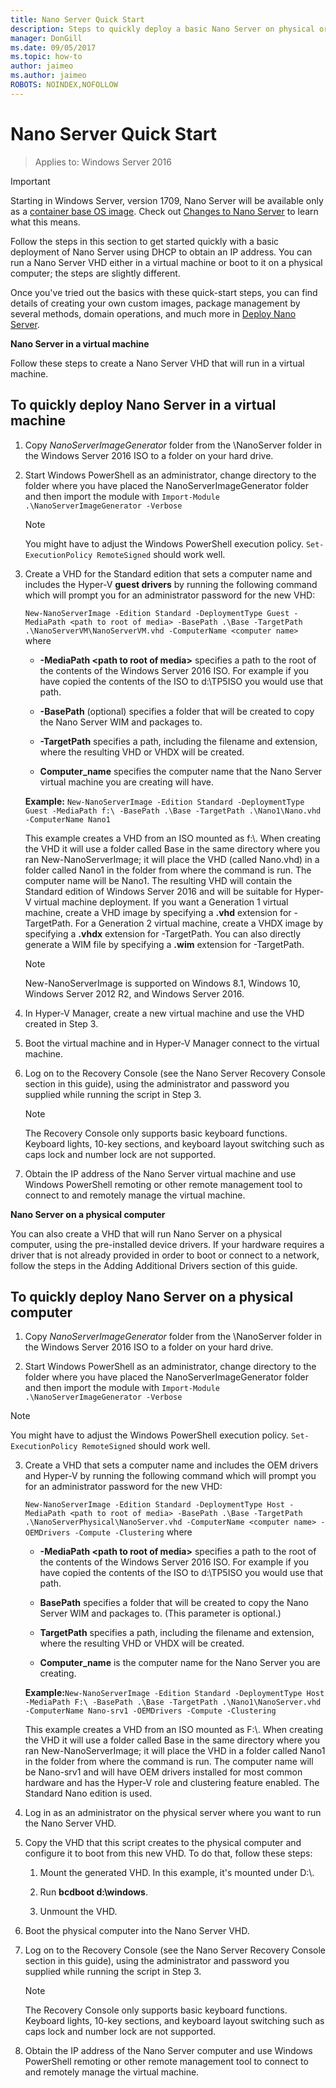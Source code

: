```yaml
---
title: Nano Server Quick Start
description: Steps to quickly deploy a basic Nano Server on physical or virtual machines
manager: DonGill
ms.date: 09/05/2017
ms.topic: how-to
author: jaimeo
ms.author: jaimeo
ROBOTS: NOINDEX,NOFOLLOW
---
```

# Nano Server Quick Start

>Applies to: Windows Server 2016

> [!IMPORTANT]
> Starting in Windows Server, version 1709, Nano Server will be available only as a [container base OS image](/virtualization/windowscontainers/quick-start/using-insider-container-images#install-base-container-image). Check out [Changes to Nano Server](nano-in-semi-annual-channel.md) to learn what this means.

Follow the steps in this section to get started quickly with a basic deployment of Nano Server using DHCP to obtain an IP address. You can run a Nano Server VHD either in a virtual machine or boot to it on a physical computer; the steps are slightly different.

Once you've tried out the basics with these quick-start steps, you can find details of creating your own custom images, package management by several methods, domain operations, and much more in [Deploy Nano Server](Deploy-Nano-Server.md).

**Nano Server in a virtual machine**

Follow these steps to create a Nano Server VHD that will run in a virtual machine.

## To quickly deploy Nano Server in a virtual machine

1. Copy *NanoServerImageGenerator* folder from the \NanoServer folder in the Windows Server 2016 ISO to a folder on your hard drive.

2. Start Windows PowerShell as an administrator, change directory to the folder where you have placed the NanoServerImageGenerator folder and then import the module with `Import-Module .\NanoServerImageGenerator -Verbose`
   >[!NOTE]
   >You might have to adjust the Windows PowerShell execution policy. `Set-ExecutionPolicy RemoteSigned` should work well.

3. Create a VHD for the Standard edition that sets a computer name and includes the Hyper-V **guest drivers** by running the following command which will prompt you for an administrator password for the new VHD:

   `New-NanoServerImage -Edition Standard -DeploymentType Guest -MediaPath <path to root of media> -BasePath .\Base -TargetPath .\NanoServerVM\NanoServerVM.vhd -ComputerName <computer name>` where

   -   **-MediaPath <path to root of media\>** specifies a path to the root of the contents of the Windows Server 2016 ISO. For example if you have copied the contents of the ISO to d:\TP5ISO you would use that path.

   -   **-BasePath** (optional) specifies a folder that will be created to copy the Nano Server WIM and packages to.

   -   **-TargetPath** specifies a path, including the filename and extension, where the resulting VHD or VHDX will be created.

   -   **Computer_name** specifies the computer name that the Nano Server virtual machine you are creating will have.

   **Example:** `New-NanoServerImage -Edition Standard -DeploymentType Guest -MediaPath f:\ -BasePath .\Base -TargetPath .\Nano1\Nano.vhd -ComputerName Nano1`

   This example creates a VHD from an ISO mounted as f:\\. When creating the VHD it will use a folder called Base in the same directory where you ran New-NanoServerImage; it will place the VHD (called Nano.vhd) in a folder called Nano1 in the folder from where the command is run. The computer name will be Nano1. The resulting VHD will contain the Standard edition of Windows Server 2016 and will be suitable for Hyper-V virtual machine deployment. If you want a Generation 1 virtual machine, create a VHD image by specifying a  **.vhd** extension for -TargetPath. For a Generation 2 virtual machine, create a VHDX image by specifying a  **.vhdx** extension for -TargetPath. You can also directly generate a WIM file by specifying a **.wim** extension for -TargetPath.

   > [!NOTE]
   > New-NanoServerImage is supported on Windows 8.1, Windows 10, Windows Server 2012 R2, and Windows Server 2016.

4. In Hyper-V Manager, create a new virtual machine and use the VHD created in Step 3.

5. Boot the virtual machine and in Hyper-V Manager connect to the virtual machine.

6. Log on to the Recovery Console (see the Nano Server Recovery Console section in this guide), using the administrator and password you supplied while running the script in Step 3.
   > [!NOTE]
   > The Recovery Console only supports basic keyboard functions. Keyboard lights, 10-key sections, and keyboard layout switching such as caps lock and number lock are not supported.

7. Obtain the IP address of the Nano Server virtual machine and use Windows PowerShell remoting or other remote management tool to connect to and remotely manage the virtual machine.

**Nano Server on a physical computer**

You can also create a VHD that will run Nano Server on a physical computer, using the pre-installed device drivers. If your hardware requires a driver that is not already provided in order to boot or connect to a network, follow the steps in the Adding Additional Drivers section of this guide.

## To quickly deploy Nano Server on a physical computer

1.  Copy *NanoServerImageGenerator* folder from the \NanoServer folder in the Windows Server 2016 ISO to a folder on your hard drive.

2.  Start Windows PowerShell as an administrator, change directory to the folder where you have placed the NanoServerImageGenerator folder and then import the module with `Import-Module .\NanoServerImageGenerator -Verbose`

>[!NOTE]
>You might have to adjust the Windows PowerShell execution policy. `Set-ExecutionPolicy RemoteSigned` should work well.

3. Create a VHD that sets a computer name and includes the OEM drivers and Hyper-V by running the following command which will prompt you for an administrator password for the new VHD:

   `New-NanoServerImage -Edition Standard -DeploymentType Host -MediaPath <path to root of media> -BasePath .\Base -TargetPath .\NanoServerPhysical\NanoServer.vhd -ComputerName <computer name> -OEMDrivers -Compute -Clustering` where

   -   **-MediaPath <path to root of media\>** specifies a path to the root of the contents of the Windows Server 2016 ISO. For example if you have copied the contents of the ISO to d:\TP5ISO you would use that path.

   -   **BasePath** specifies a folder that will be created to copy the Nano Server WIM and packages to. (This parameter is optional.)

   -   **TargetPath** specifies a path, including the filename and extension, where the resulting VHD or VHDX will be created.

   -   **Computer_name** is the computer name for the Nano Server you are creating.

   **Example:**`New-NanoServerImage -Edition Standard -DeploymentType Host -MediaPath F:\ -BasePath .\Base -TargetPath .\Nano1\NanoServer.vhd -ComputerName Nano-srv1 -OEMDrivers -Compute -Clustering`

   This example creates a VHD from an ISO mounted as F:\\. When creating the VHD it will use a folder called Base in the same directory where you ran New-NanoServerImage; it will place the VHD in a folder called Nano1 in the folder from where the command is run. The computer name will be Nano-srv1 and will have OEM drivers installed for most common hardware and has the Hyper-V role and clustering feature enabled. The Standard Nano edition is used.

4. Log in as an administrator on the physical server where you want to run the Nano Server VHD.

5. Copy the VHD that this script creates to the physical computer and configure it to boot from this new VHD. To do that, follow these steps:

   1.  Mount the generated VHD. In this example, it's mounted under D:\\.

   2.  Run **bcdboot d:\windows**.

   3.  Unmount the VHD.

6. Boot the physical computer into the Nano Server VHD.

7. Log on to the Recovery Console (see the Nano Server Recovery Console section in this guide), using the administrator and password you supplied while running the script in Step 3.
   > [!NOTE]
   > The Recovery Console only supports basic keyboard functions. Keyboard lights, 10-key sections, and keyboard layout switching such as caps lock and number lock are not supported.

8. Obtain the IP address of the Nano Server computer and use Windows PowerShell remoting or other remote management tool to connect to and remotely manage the virtual machine.
